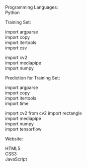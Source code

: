 Programming Languages:  
Python  

Training Set:

import argparse  
import copy  
import itertools  
import csv  

import cv2   
import mediapipe    
import numpy  

Prediction for Training Set:

import argparse  
import copy  
import itertools   
import time  

import cv2
from cv2 import rectangle  
import mediapipe  
import numpy  
import tensorflow  

Website:

HTML5  
CSS3  
JavaScript  

